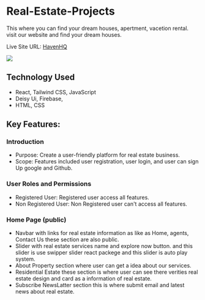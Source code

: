 # Real-Estate-Projects

This where you can find your dream houses, apertment, vacetion rental. visit our website and find your dream houses.

Live Site URL: [HavenHQ](https://real-estate-assignment-b4133.web.app/)

<a href="https://real-estate-assignment-b4133.web.app/">
  <img src="https://github.com/programming-hero-web-course-4/b9a9-real-estate-joysaha023/blob/main/demo-img.png" />
</a>

## Technology Used

 - React, Tailwind CSS, JavaScript
 - Deisy Ui, Firebase, 
 - HTML, CSS


## Key Features:
### Introduction
- Purpose: Create a user-friendly platform for real estate business.
- Scope: Features included user registration, user login, and user can sign Up google and Github.

### User Roles and Permissions
- Registered User: Registered user access all features.
- Non Registered User: Non Registered user can't access all features.

### Home Page (public)
- Navbar with links for real estate information as like as Home, agents, Contact Us these section are also public.
- Slider with real estate services name and explore now button. and this slider is use swipper slider react packege and this slider is auto play system.
- About Property section where user can get a idea about our services.
- Residential Estate these section is where user can see there verities real estate design and card as a information of real estate.
- Subscribe NewsLatter section this is where submit email and latest news about real estate.